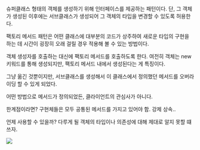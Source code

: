 슈퍼클래스 형태의 객체를 생성하기 위해 인터페이스를 제공하는 패턴이다.
단, 그 객체가 생성된 이후에는 서브클래스가 생성되어 그 객체의 타입을 변경할 수 있도록 허용한다.

팩토리 메서드 패턴은 어떤 클래스에 대부분의 코드가 상주하여 새로운 타입의 구현을 하는 데 시간이 굉장히 오래 걸릴 경우 적용해 볼 수 있는 방법이다.

객체 생성자를 호출하는 대신에 팩토리 메서드를 호출하도록 한다.
여전히 객체는 new 키워드를 통해 생성되지만, 팩토리 메서드 내에서 생성된다는 게 특징이다.

그냥 옮긴 것뿐이지만, 서브클래스를 생성해서 이 클래스에서 정의했던 메서드를 오버라이딩 할 수 있게 되었다.

어떤 방법으로 메서드가 정의되었든, 클라이언트의 관심사가 아니다.

한계점이라면?
구현체들은 모두 공통된 메서드를 가지고 있어야 함. 강제 상속..

언제 사용할 수 있을까?
다루게 될 객체의 타입이나 의존성에 대해 제대로 알지 못할 떄 쓰자.

<img src="https://refactoring.guru/images/patterns/diagrams/factory-method/solution2-en.png">
